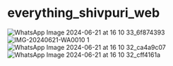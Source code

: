 # everything_shivpuri_web

![WhatsApp Image 2024-06-21 at 16 10 33_6f874393](https://github.com/adityapandeyz/everything_shivpuri_web/assets/40023090/1eff8823-1677-4a98-841f-651bc60bc540)
![IMG-20240621-WA0010 1](https://github.com/adityapandeyz/everything_shivpuri_web/assets/40023090/164fd579-d26f-40c4-8279-53ff240381a0)
![WhatsApp Image 2024-06-21 at 16 10 32_ca4a9c07](https://github.com/adityapandeyz/everything_shivpuri_web/assets/40023090/8a2afe9b-3b97-49ed-bca3-7609af506f75)
![WhatsApp Image 2024-06-21 at 16 10 32_cff4161a](https://github.com/adityapandeyz/everything_shivpuri_web/assets/40023090/2aa1cc04-16b9-4388-99ef-4d14edc62161)
